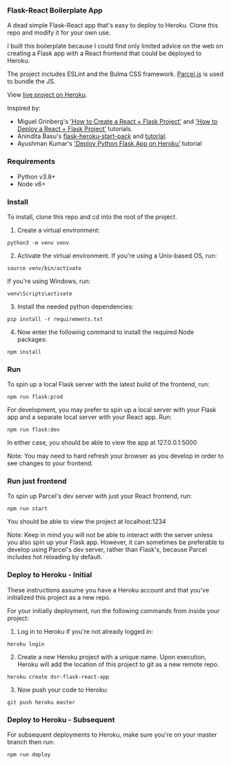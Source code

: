 ### Flask-React Boilerplate App
A dead simple Flask-React app that's easy to deploy to Heroku. Clone this repo and modify it for your own use.

I built this boilerplate because I could find only limited advice on the web on creating a Flask app with a React frontend that could be deployed to Heroku.

The project includes ESLint and the Bulma CSS framework. [Parcel.js](https://github.com/parcel-bundler/parcel) is used to bundle the JS.

View [live project on Heroku](https://dsr-flask-react-app.herokuapp.com/).

Inspired by:
- Miguel Grinberg's ['How to Create a React + Flask Project'](https://blog.miguelgrinberg.com/post/how-to-create-a-react--flask-project) and ['How to Deploy a React + Flask Project'](https://blog.miguelgrinberg.com/post/how-to-deploy-a-react--flask-project) tutorials.
- Anindita Basu's [flask-heroku-start-pack](https://github.com/AninditaBasu/flask-heroku-starter-pack) and [tutorial](https://dev.to/aninditabasu/how-to-move-your-flask-app-from-the-local-machine-to-the-heroku-cloud-egk).
- Ayushman Kumar's ['Deploy Python Flask App on Heroku'](https://www.geeksforgeeks.org/deploy-python-flask-app-on-heroku/) tutorial


### Requirements
- Python v3.8+
- Node v6+

### Install
To install, clone this repo and cd into the root of the project.

1) Create a virtual environment:

```python3 -m venv venv```

2) Activate the virtual environment. If you're using a Unix-based OS, run:

```source venv/bin/activate```

If you're using Windows, run:

```venv\Scripts\activate```

3) Install the needed python dependencies:

```pip install -r requirements.txt``` 

4) Now enter the following command to install the required Node packages:

```npm install```

### Run

To spin up a local Flask server with the latest build of the frontend, run:

```npm run flask:prod```

For development, you may prefer to spin up a local server with your Flask app and a separate local server with your React app. Run:

```npm run flask:dev```

In either case, you should be able to view the app at 127.0.0.1:5000

Note: You may need to hard refresh your browser as you develop in order to see changes to your frontend.

### Run just frontend

To spin up Parcel's dev server with just your React frontend, run:

```npm run start```

You should be able to view the project at localhost:1234

Note: Keep in mind you will not be able to interact with the server unless you also spin up your Flask app. However, it can sometimes be preferable to develop using Parcel's dev server, rather than Flask's, because Parcel includes hot reloading by default. 

### Deploy to Heroku - Initial

These instructions assume you have a Heroku account and that you've initialized this project as a new repo.

For your initially deployment, run the following commands from inside your project:

1) Log in to Heroku if you're not already logged in:

```heroku login```

2) Create a new Heroku project with a unique name. Upon execution, Heroku will add the location of this project to git as a new remote repo.

```heroku create dsr-flask-react-app```

3) Now push your code to Heroku:

```git push heroku master```

### Deploy to Heroku - Subsequent

For subsequent deployments to Heroku, make sure you're on your master branch then run:

```npm run deploy```